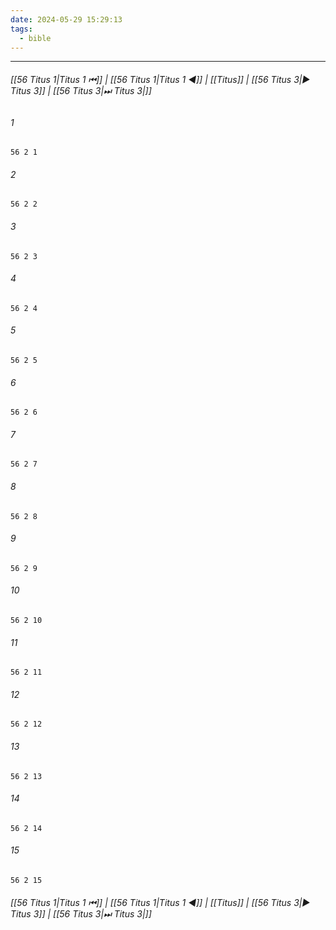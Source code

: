 ```yaml
---
date: 2024-05-29 15:29:13
tags:
  - bible
---
```

___

###### [[56 Titus 1|Titus 1 ⏮]] | [[56 Titus 1|Titus 1 ◀]] | [[Titus]] | [[56 Titus 3|▶ Titus 3]] | [[56 Titus 3|⏭ Titus 3|]]

###### 1
``` verse
56 2 1 
```
###### 2
``` verse
56 2 2 
```
###### 3
``` verse
56 2 3 
```
###### 4
``` verse
56 2 4 
```
###### 5
``` verse
56 2 5 
```
###### 6
``` verse
56 2 6 
```
###### 7
``` verse
56 2 7 
```
###### 8
``` verse
56 2 8 
```
###### 9
``` verse
56 2 9 
```
###### 10
``` verse
56 2 10 
```
###### 11
``` verse
56 2 11 
```
###### 12
``` verse
56 2 12 
```
###### 13
``` verse
56 2 13 
```
###### 14
``` verse
56 2 14 
```
###### 15
``` verse
56 2 15 
```

###### [[56 Titus 1|Titus 1 ⏮]] | [[56 Titus 1|Titus 1 ◀]] | [[Titus]] | [[56 Titus 3|▶ Titus 3]] | [[56 Titus 3|⏭ Titus 3|]]


